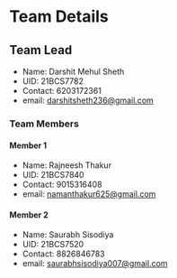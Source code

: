 # Team Details

## Team Lead

- Name: Darshit Mehul Sheth
- UID: 21BCS7782
- Contact: 6203172361
- email: darshitsheth236@gmail.com

### Team Members

#### Member 1

- Name: Rajneesh Thakur
- UID: 21BCS7840
- Contact: 9015316408
- email: namanthakur625@gmail.com

#### Member 2

- Name: Saurabh Sisodiya
- UID: 21BCS7520
- Contact: 8826846783
- email: saurabhsisodiya007@gmail.com
